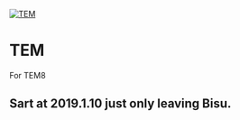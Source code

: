 [![TEM](https://github.com/rdigua/TEM/blob/master/doc/Tem.png)](https://github.com/rdigua/TEM)
# TEM
For TEM8
## Sart at 2019.1.10 just only leaving Bisu.

